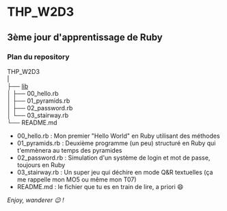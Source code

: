 # THP_W2D3

## 3ème jour d'apprentissage de Ruby

### Plan du repository

THP_W2D3  
|  
├── <a href="https://github.com/GibbZ-78/THP_W2D3/tree/main/lib">lib</a>  
│   ├── 00_hello.rb  
│   ├── 01_pyramids.rb  
│   ├── 02_password.rb  
│   └── 03_stairway.rb  
└── README.md  
  
- 00_hello.rb : Mon premier "Hello World" en Ruby utilisant des méthodes
- 01_pyramids.rb : Deuxième programme (un peu) structuré en Ruby qui t'emmènera au temps des pyramides
- 02_password.rb : Simulation d'un système de login et mot de passe, toujours en Ruby
- 03_stairway.rb : Un super jeu qui déchire en mode Q&R textuelles (ça me rappelle mon MO5 ou même mon T07)
- README.md : le fichier que tu es en train de lire, a priori :smile:


<i>Enjoy, wanderer :wink: !</i>
